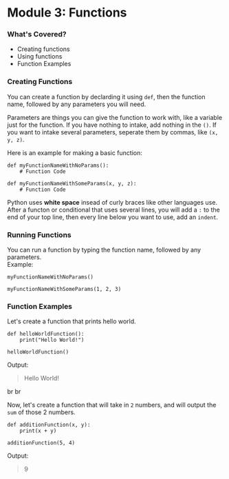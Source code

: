 # Module 3: Functions
### What's Covered?
- Creating functions
- Using functions
- Function Examples

### Creating Functions
You can create a function by declarding it using `def`, then the function name, followed by any parameters you will need.  

Parameters are things you can give the function to work with, like a variable just for the function. If you have nothing to intake, add nothing in the `()`. If you want to intake several parameters, seperate them by commas, like `(x, y, z)`.

Here is an example for making a basic function:
```
def myFunctionNameWithNoParams():
    # Function Code

def myFunctionNameWithSomeParams(x, y, z):
    # Function Code
```

Python uses **white space** insead of curly braces like other languages use. After a functon or conditional that uses several lines, you will add a `:` to the end of your top line, then every line below you want to use, add an `indent`. 


### Running Functions
You can run a function by typing the function name, followed by any parameters.  
Example:
```
myFunctionNameWithNoParams()

myFunctionNameWithSomeParams(1, 2, 3)
```

### Function Examples
Let's create a function that prints hello world.
```
def helloWorldFunction():
    print("Hello World!")

helloWorldFunction()
```
Output:  
> Hello World!

br
br



Now, let's create a function that will take in `2` numbers, and will output the `sum` of those 2 numbers.
```
def additionFunction(x, y):
    print(x + y)

additionFunction(5, 4)
```
Output:
> 9


